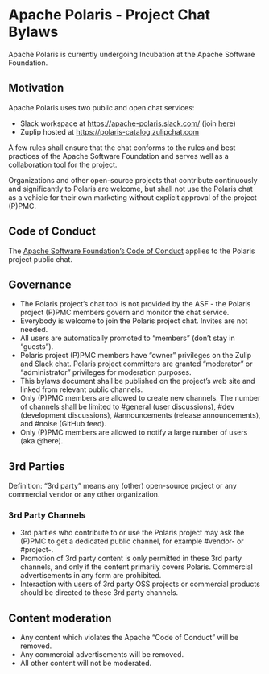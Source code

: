 <!--
  Licensed to the Apache Software Foundation (ASF) under one
  or more contributor license agreements.  See the NOTICE file
  distributed with this work for additional information
  regarding copyright ownership.  The ASF licenses this file
  to you under the Apache License, Version 2.0 (the
  "License"); you may not use this file except in compliance
  with the License.  You may obtain a copy of the License at

   http://www.apache.org/licenses/LICENSE-2.0

  Unless required by applicable law or agreed to in writing,
  software distributed under the License is distributed on an
  "AS IS" BASIS, WITHOUT WARRANTIES OR CONDITIONS OF ANY
  KIND, either express or implied.  See the License for the
  specific language governing permissions and limitations
  under the License.
-->

# Apache Polaris - Project Chat Bylaws

Apache Polaris is currently undergoing Incubation at the Apache Software Foundation.

## Motivation

Apache Polaris uses two public and open chat services:
* Slack workspace at https://apache-polaris.slack.com/ (join [here](https://join.slack.com/t/apache-polaris/shared_invite/zt-2w1fddyh3-zqCeeJwn7wNvhn3mVT5njQ))
* Zuplip hosted at https://polaris-catalog.zulipchat.com

A few rules shall ensure that the chat conforms to the rules and best
practices of the Apache Software Foundation and serves well as a collaboration tool for the project.

Organizations and other open-source projects that contribute continuously and significantly to Polaris are welcome, but
shall not use the Polaris chat as a vehicle for their own marketing without explicit approval of the project (P)PMC.

## Code of Conduct

The [Apache Software Foundation’s Code of Conduct](https://www.apache.org/foundation/policies/conduct.html) applies to
the Polaris project public chat.

## Governance

* The Polaris project’s chat tool is not provided by the ASF - the Polaris project (P)PMC members govern and monitor the
  chat service.
* Everybody is welcome to join the Polaris project chat. Invites are not needed.
* All users are automatically promoted to “members” (don’t stay in “guests”).
* Polaris project (P)PMC members have “owner” privileges on the Zulip and Slack chat. Polaris project committers are granted
  “moderator” or “administrator” privileges for moderation purposes.
* This bylaws document shall be published on the project’s web site and linked from relevant public channels.
* Only (P)PMC members are allowed to create new channels. The number of channels shall be limited to #general (user
  discussions), #dev (development discussions), #announcements (release announcements), and #noise (GitHub feed).
* Only (P)PMC members are allowed to notify a large number of users (aka @here).

## 3rd Parties

Definition: “3rd party” means any (other) open-source project or any commercial vendor or any other organization.

### 3rd Party Channels

* 3rd parties who contribute to or use the Polaris project may ask the (P)PMC to get a dedicated public channel, for
  example #vendor-<vendor-name> or #project-<project-name>.
* Promotion of 3rd party content is only permitted in these 3rd party channels, and only if the content primarily covers
  Polaris. Commercial advertisements in any form are prohibited.
* Interaction with users of 3rd party OSS projects or commercial products should be directed to these 3rd party
  channels.

## Content moderation

* Any content which violates the Apache “Code of Conduct” will be removed.
* Any commercial advertisements will be removed.
* All other content will not be moderated.
